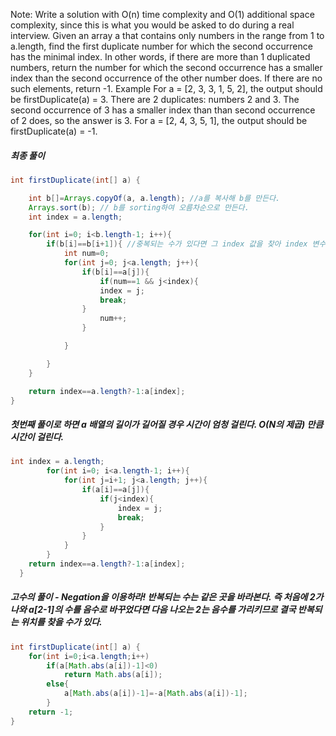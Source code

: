 Note: Write a solution with O(n) time complexity and O(1) additional space complexity, since this is what you would be asked to do during a real interview.
Given an array a that contains only numbers in the range from 1 to a.length, find the first duplicate number for which the second occurrence has the minimal index. In other words, if there are more than 1 duplicated numbers, return the number for which the second occurrence has a smaller index than the second occurrence of the other number does. If there are no such elements, return -1.
Example
For a = [2, 3, 3, 1, 5, 2], the output should be
firstDuplicate(a) = 3.
There are 2 duplicates: numbers 2 and 3. The second occurrence of 3 has a smaller index than than second occurrence of 2 does, so the answer is 3.
For a = [2, 4, 3, 5, 1], the output should be
firstDuplicate(a) = -1.
##### 최종 풀이
```java
int firstDuplicate(int[] a) {

    int b[]=Arrays.copyOf(a, a.length); //a를 복사해 b를 만든다. 
    Arrays.sort(b); // b를 sorting하여 오름차순으로 만든다.
    int index = a.length;

    for(int i=0; i<b.length-1; i++){
        if(b[i]==b[i+1]){ //중복되는 수가 있다면 그 index 값을 찾아 index 변수에 저장한다.
            int num=0;
            for(int j=0; j<a.length; j++){
                if(b[i]==a[j]){
                    if(num==1 && j<index){
                    index = j;
                    break;
                }
                    num++;
                }

            }

        }
    }

    return index==a.length?-1:a[index];
}
```

##### 첫번째 풀이로 하면 a 배열의 길이가 길어질 경우 시간이 엄청 걸린다. O(N의 제곱) 만큼 시간이 걸린다.
```java
int index = a.length;
		for(int i=0; i<a.length-1; i++){
			for(int j=i+1; j<a.length; j++){
				if(a[i]==a[j]){
					if(j<index){
						index = j;
						break;
					}
				}
			}
		}
    return index==a.length?-1:a[index];
  }
```

##### 고수의 풀이 - Negation을 이용하라! 반복되는 수는 같은 곳을 바라본다. 즉 처음에 2가 나와 a[2-1]의 수를 음수로 바꾸었다면 다음 나오는 2는 음수를 가리키므로 결국 반복되는 위치를 찾을 수가 있다.
```java
int firstDuplicate(int[] a) {
    for(int i=0;i<a.length;i++)
        if(a[Math.abs(a[i])-1]<0)
            return Math.abs(a[i]);
        else{
            a[Math.abs(a[i])-1]=-a[Math.abs(a[i])-1];
        }
    return -1;
}
```
